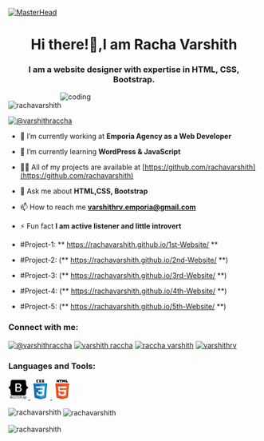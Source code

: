 [![MasterHead](https://repository-images.githubusercontent.com/588181932/e36ec678-7984-4cdd-8e4c-a3932772ff8e)](https://github.com/rachavarshith)
<h1 align="center">Hi there!👋,I am Racha Varshith</h1>
<h3 align="center">I am a website designer with expertise in HTML, CSS, Bootstrap.</h3>

<img align="right" alt="coding" width="400" src="https://user-images.githubusercontent.com/74038190/212750147-854a394f-fee9-4080-9770-78a4b7ece53f.gif">

<p align="left"> <img src="https://komarev.com/ghpvc/?username=rachavarshith&label=Profile%20views&color=0e75b6&style=flat" alt="rachavarshith" /> </p>

<p align="left"> <a href="https://twitter.com/@varshithraccha" target="blank"><img src="https://img.shields.io/twitter/follow/@varshithraccha?logo=twitter&style=for-the-badge" alt="@varshithraccha" /></a> </p>

- 🔭 I’m currently working at **Emporia Agency as a Web Developer**

- 🌱 I’m currently learning **WordPress & JavaScript**

- 👨‍💻 All of my projects are available at [https://github.com/rachavarshith](https://github.com/rachavarshith)

- 💬 Ask me about **HTML,CSS, Bootstrap**

- 📫 How to reach me **varshithrv.emporia@gmail.com**

- ⚡ Fun fact **I am active listener and little introvert**

- #Project-1: ** https://rachavarshith.github.io/1st-Website/ **
- #Project-2: (** https://rachavarshith.github.io/2nd-Website/ **)
- #Project-3: (** https://rachavarshith.github.io/3rd-Website/ **)
- #Project-4: (** https://rachavarshith.github.io/4th-Website/ **)
- #Project-5: (** https://rachavarshith.github.io/5th-Website/ **)
 
<h3 align="left">Connect with me:</h3>
<p align="left">
<a href="https://twitter.com/@varshithraccha" target="blank"><img align="center" src="https://raw.githubusercontent.com/rahuldkjain/github-profile-readme-generator/master/src/images/icons/Social/twitter.svg" alt="@varshithraccha" height="30" width="40" /></a>
<a href="https://linkedin.com/in/varshith raccha" target="blank"><img align="center" src="https://raw.githubusercontent.com/rahuldkjain/github-profile-readme-generator/master/src/images/icons/Social/linked-in-alt.svg" alt="varshith raccha" height="30" width="40" /></a>
<a href="https://fb.com/raccha varshith" target="blank"><img align="center" src="https://raw.githubusercontent.com/rahuldkjain/github-profile-readme-generator/master/src/images/icons/Social/facebook.svg" alt="raccha varshith" height="30" width="40" /></a>
<a href="https://instagram.com/varshithrv" target="blank"><img align="center" src="https://raw.githubusercontent.com/rahuldkjain/github-profile-readme-generator/master/src/images/icons/Social/instagram.svg" alt="varshithrv" height="30" width="40" /></a>
</p>

<h3 align="left">Languages and Tools:</h3>
<p align="left"> <a href="https://getbootstrap.com" target="_blank" rel="noreferrer"> <img src="https://raw.githubusercontent.com/devicons/devicon/master/icons/bootstrap/bootstrap-plain-wordmark.svg" alt="bootstrap" width="40" height="40"/> </a> <a href="https://www.w3schools.com/css/" target="_blank" rel="noreferrer"> <img src="https://raw.githubusercontent.com/devicons/devicon/master/icons/css3/css3-original-wordmark.svg" alt="css3" width="40" height="40"/> </a> <a href="https://www.w3.org/html/" target="_blank" rel="noreferrer"> <img src="https://raw.githubusercontent.com/devicons/devicon/master/icons/html5/html5-original-wordmark.svg" alt="html5" width="40" height="40"/> </a> </p>

<p><img align="left" src="https://github-readme-stats.vercel.app/api/top-langs?username=rachavarshith&show_icons=true&locale=en&layout=compact" alt="rachavarshith" /></p>

<p>&nbsp;<img align="center" src="https://github-readme-stats.vercel.app/api?username=rachavarshith&show_icons=true&locale=en" alt="rachavarshith" /></p>

<p><img align="center" src="https://github-readme-streak-stats.herokuapp.com/?user=rachavarshith&" alt="rachavarshith" /></p>
